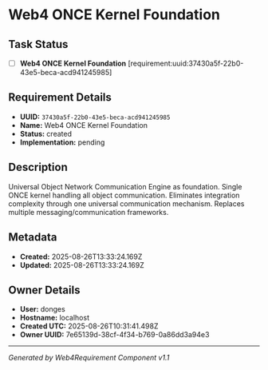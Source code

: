 # Web4 ONCE Kernel Foundation

## Task Status
- [ ] **Web4 ONCE Kernel Foundation** [requirement:uuid:37430a5f-22b0-43e5-beca-acd941245985]

## Requirement Details

- **UUID:** `37430a5f-22b0-43e5-beca-acd941245985`
- **Name:** Web4 ONCE Kernel Foundation
- **Status:** created
- **Implementation:** pending

## Description

Universal Object Network Communication Engine as foundation. Single ONCE kernel handling all object communication. Eliminates integration complexity through one universal communication mechanism. Replaces multiple messaging/communication frameworks.

## Metadata

- **Created:** 2025-08-26T13:33:24.169Z
- **Updated:** 2025-08-26T13:33:24.169Z

## Owner Details

- **User:** donges
- **Hostname:** localhost
- **Created UTC:** 2025-08-26T10:31:41.498Z
- **Owner UUID:** 7e65139d-38cf-4f34-b769-0a86dd3a94e3

---

*Generated by Web4Requirement Component v1.1*